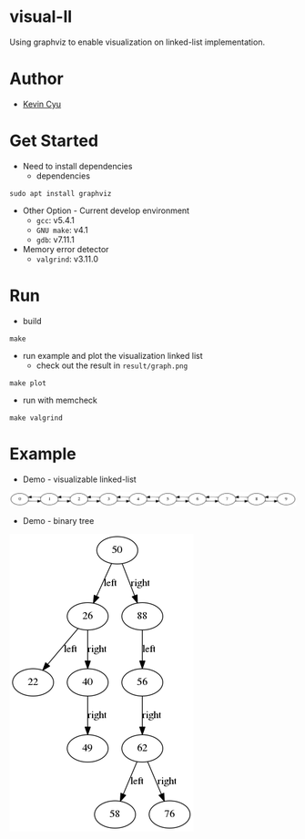 # visual-ll
Using graphviz to enable visualization on linked-list implementation.

# Author
* [Kevin Cyu](https://github.com/kevinbird61)

# Get Started
* Need to install dependencies
    * dependencies
```
sudo apt install graphviz
```
* Other Option - Current develop environment
    * `gcc`: v5.4.1
    * `GNU make`: v4.1
    * `gdb`: v7.11.1
* Memory error detector
    * `valgrind`: v3.11.0

# Run
* build
```
make
```

* run example and plot the visualization linked list
    * check out the result in `result/graph.png`
```
make plot
```

* run with memcheck
```
make valgrind
```

# Example
* Demo - visualizable linked-list

![](./result/graph.png)

* Demo - binary tree 

![](./result/graph2.png)